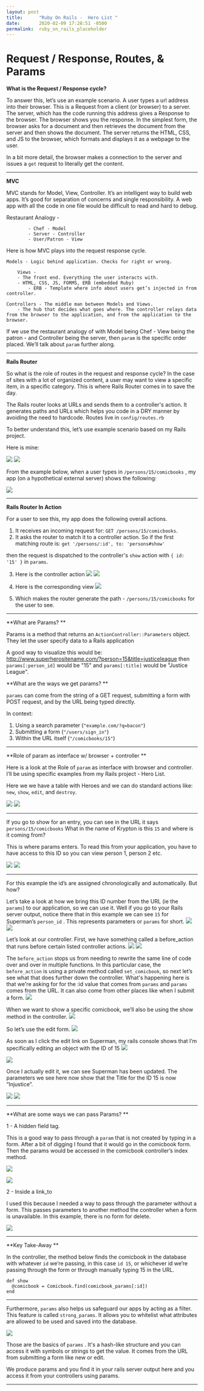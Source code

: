 ```yaml
---
layout: post
title:      "Ruby On Rails -  Hero List "
date:       2020-02-09 17:28:51 -0500
permalink:  ruby_on_rails_placeholder
---
```


# Request / Response, Routes,  & Params

**What is the Request / Response cycle?**

To answer this, let’s use an example scenario. A user types a url address into their browser. This is a Request from a client (or browser) to a server. The server, which has the code running this address gives a Response to the browser. The browser shows you the response. In the simplest form, the browser asks for a document and then retrieves the document from the server and then shows the document. The server returns the HTML, CSS, and JS to the browser, which formats and displays it as a webpage to the user. 

In a bit more detail, the browser makes a connection to the server and issues a `get` request to literally get the content.

----------

**MVC**

MVC stands for Model, View, Controller. It’s an intelligent way to build web apps. It’s good for separation of concerns and single responsibility. A web app with all the code in one file would be difficult to read and hard to debug. 

Restaurant Analogy - 

            - Chef - Model
            - Server - Controller
            - User/Patron - View

Here is how MVC plays into the request response cycle.


    Models - Logic behind application. Checks for right or wrong.
    
		Views - 
        - The front end. Everything the user interacts with.
        - HTML, CSS, JS, FORMS, ERB (embedded Ruby)
            - ERB - Template where info about users get’s injected in from controller. 
            
    Controllers - The middle man between Models and Views.
        - The hub that decides what goes where. The controller relays data from the browser to the application, and from the application to the browser.

If we use the restaurant analogy of with Model being Chef - View being the patron - and Controller being the server, then `param` is the specific order placed. We’ll talk about `param` further along.


----------

**Rails Router**

So what is the role of routes in the request and response cycle?  In the case of sites with a lot of organized content, a user may want to view a specific item, in a specific category. This is where Rails Router comes in to save the day.

The Rails router looks at URLs and sends them to a controller's action. It generates paths and URLs which helps you code in a DRY manner by avoiding the need to hardcode. Routes live in `config/routes.rb`

To better understand this, let’s use example scenario based on my Rails project.

Here is mine:

![](https://share.getcloudapp.com/mXuq5dDW)
![](https://github.com/planetlucid/planetlucid.github.io/blob/master/img/routes.png?raw=true)

From the example below, when a user types in `/persons/15/comicbooks` , my app (on a hypothetical external server) shows the following:

![](https://github.com/planetlucid/planetlucid.github.io/blob/master/img/image_preview%20(6).png?raw=true)

----------

**Rails Router In Action**

 For a user to see this, my app does the following overall actions.


1. It receives an incoming request for: `GET /persons/15/comicbooks`.
2. It asks the router to match it to a controller action. So if the first matching route is:
    `get '/persons/:id', to: 'persons#show' `

then the request is dispatched to the controller's `show` action with `{ id: '15' }` in
`params`.


3. Here is the controller action 
![](https://share.getcloudapp.com/12u1KelK)
![](https://github.com/planetlucid/planetlucid.github.io/blob/master/img/image_preview%20(1).png?raw=true)

4. Here is the corresponding view
![](https://github.com/planetlucid/planetlucid.github.io/blob/master/img/image_preview%20(1).png?raw=true)

5. Which makes the router generate the path - `/persons/15/comicbooks` for the user to see.

----------
**What are Params?
**

Params is a method that returns an `ActionController::Parameters` object.
They let the user specify data to a Rails application

A good way to visualize this would be:
http://www.superherositename.com/?person=15&title=justiceleague
then `params[:person_id]` would be "15" and `params[:title]` would be "Justice League".



**What are the ways we get params?
**

`params` can come from the string of a GET request, submitting a form with POST request, and by the URL being typed directly.

In context:

1. Using a search parameter (`"example.com/?q=bacon"`)
2. Submitting a form (`"/users/sign_in"`)
3. Within the URL itself (`"/comicbooks/15"`)


----------
**Role of param as interface w/ browser + controller
**

Here is a look at the Role of `param` as interface with browser and controller. 
I’ll be using specific examples from my Rails project  - Hero List. 

Here we we have a table with Heroes and we can do standard actions like:
`new`, `show`, `edit`, and  `destroy`. 

![](https://share.getcloudapp.com/lluynjlA)
![](https://github.com/planetlucid/planetlucid.github.io/blob/master/img/image_preview%20(3).png?raw=true)

----------

If you go to show for an entry, you can see in the URL it says `persons/15/comicbooks`
What in the name of Krypton is this `15` and where is it coming from? 

This is where params enters. To read this from your application, you have to have access to this ID so you can view person 1, person 2 etc. 

![](https://share.getcloudapp.com/z8uX4EjR)
![](https://github.com/planetlucid/planetlucid.github.io/blob/master/img/image_preview%20(4).png?raw=true)

----------

For this example the id’s are assigned chronologically and automatically. But how? 

Let’s take a look at how we bring this ID number from the URL (ie the `params`) to our application, so we can use it.  Well if you go to your Rails server output, notice there that in this example we can see  `15` for Superman’s `person_id` . This represents parameters or `params` for short. 
![](https://share.getcloudapp.com/GGuN2nYW)
![](https://github.com/planetlucid/planetlucid.github.io/blob/master/img/image_preview%20(8).png?raw=true)



Let’s look at our controller. First, we have something called a before_action that runs before certain listed controller actions.
![](https://share.getcloudapp.com/wbumKZmq)
![](https://github.com/planetlucid/planetlucid.github.io/blob/master/img/image_preview%20(5).png?raw=true)



The `before_action` stops us from needing to rewrite the same line of code over and over in multiple functions. In this particular case, the `before_action` is using a private method called `set_comicbook`, so next let’s see what that does further down the controller. 
What's happening here is that we're asking for for the :id value that comes from `params` 
and `params` comes from the URL. It can also come from other places like when I submit a form.
![](https://share.getcloudapp.com/yAuvZX25)



When we want to show a specific comicbook, we’ll also be using the show method in the controller.
![](https://github.com/planetlucid/planetlucid.github.io/blob/master/img/image_preview%20(11).png?raw=true)



So let’s use the edit form. 
![](https://github.com/planetlucid/planetlucid.github.io/blob/master/img/image_preview%20(7).png?raw=true)


As soon as I click the edit link on Superman, my rails console shows that I’m specifically editing an object with the ID of 15
![](https://share.getcloudapp.com/8LuJnGk7)

![](https://share.getcloudapp.com/8LuJnGYE)


Once I actually edit it, we can see Superman has been updated. The parameters we see here now show that the Title for the ID 15 is now “Injustice”.

![](https://share.getcloudapp.com/p9uKrpYo)
![](https://github.com/planetlucid/planetlucid.github.io/blob/master/img/image_preview%20(10).png?raw=true)

---------

**What are some ways we can pass Params?
**

1 - A hidden field tag.

This is a good way to pass through a `param` that is not created by typing in a form.  After a bit of digging I found that it would go in the comicbook form. Then the params would be accessed in the comicbook controller’s index method.

![](https://share.getcloudapp.com/qGuol1Dv)

![](https://share.getcloudapp.com/wbumKAkn)


2 - Inside a link_to

I used this because I needed a way to pass through the parameter without a form.  This passes parameters to another method the controller when a form is unavailable. In this example, there is no form for delete.

![](https://share.getcloudapp.com/v1ur46rO)

--------


**Key Take-Away
**

In the controller, the method below finds the comicbook in the database with whatever `id` we’re passing, in this case `id 15`, or whichever id we’re passing through the form or through manually typing 15 in the URL.

```
def show
  @comicbook = Comicbook.find(comicbook_params[:id])
end
```

--------
Furthermore, `params` also helps us safeguard our apps by acting as a filter. This feature is called `strong_params`. It allows you to whitelist what attributes are allowed to be used and saved into the database.

![](https://share.getcloudapp.com/6quBxO1N)


Those are the basics of `params` . It's a hash-like structure and you can access it with symbols or strings to get the value. It comes from the URL from submitting a form like new or edit.

We produce params and you find it in your rails server output here and you access it from your controllers using params.

--------------------------------------

